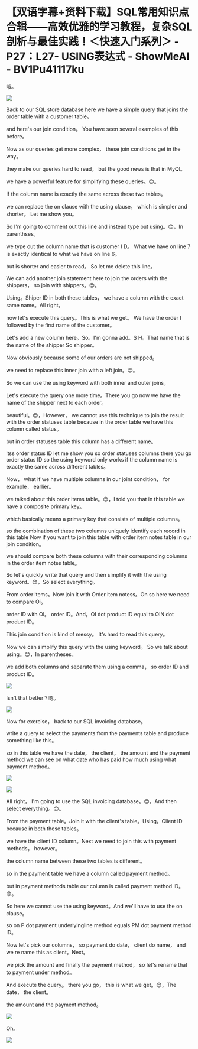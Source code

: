 # 【双语字幕+资料下载】SQL常用知识点合辑——高效优雅的学习教程，复杂SQL剖析与最佳实践！＜快速入门系列＞ - P27：L27- USING表达式 - ShowMeAI - BV1Pu41117ku

哦。

![](img/4c5e0763cfb44e98994d583aeac17078_1.png)

Back to our SQL store database here we have a simple query that joins the order table with a customer table。

 and here's our join condition。 You have seen several examples of this before。

 Now as our queries get more complex， these join conditions get in the way。

 they make our queries hard to read， but the good news is that in MyQl。

 we have a powerful feature for simplifying these queries。😊。

If the column name is exactly the same across these two tables。

 we can replace the on clause with the using clause， which is simpler and shorter。 Let me show you。

 So I'm going to comment out this line and instead type out using。😊，In parenthses。

 we type out the column name that is customer I D。 What we have on line 7 is exactly identical to what we have on line 6。

 but is shorter and easier to read。 So let me delete this line。

We can add another join statement here to join the orders with the shippers， so join with shippers。😊。

Using。Shiper ID in both these tables， we have a column with the exact same name。All right。

 now let's execute this query。This is what we get。 We have the order I followed by the first name of the customer。

 Let's add a new column here。So。I'm gonna add。S H。That name that is the name of the shipper So shipper。

 Now obviously because some of our orders are not shipped。

 we need to replace this inner join with a left join。😊。

So we can use the using keyword with both inner and outer joins。

Let's execute the query one more time。There you go now we have the name of the shipper next to each order。

 beautiful。😊，However， we cannot use this technique to join the result with the order statuses table because in the order table we have this column called status。

 but in order statuses table this column has a different name。

 itss order status ID let me show you so order statuses columns there you go order status ID so the using keyword only works if the column name is exactly the same across different tables。

Now， what if we have multiple columns in our joint condition， for example， earlier。

 we talked about this order items table。😊，I told you that in this table we have a composite primary key。

 which basically means a primary key that consists of multiple columns。

 so the combination of these two columns uniquely identify each record in this table Now if you want to join this table with order item notes table in our join condition。

 we should compare both these columns with their corresponding columns in the order item notes table。

So let's quickly write that query and then simplify it with the using keyword。😊，So select everything。

From order items。Now join it with Order item notess。On so here we need to compare Oi。

 order ID with OI。 order ID。And。OI dot product ID equal to OIN dot product ID。

This join condition is kind of messy。 It's hard to read this query。

 Now we can simplify this query with the using keyword。 So we talk about using。😊，In parentheses。

 we add both columns and separate them using a comma， so order ID and product ID。



![](img/4c5e0763cfb44e98994d583aeac17078_3.png)

Isn't that better？嗯。

![](img/4c5e0763cfb44e98994d583aeac17078_5.png)

Now for exercise， back to our SQL invoicing database。

 write a query to select the payments from the payments table and produce something like this。

 so in this table we have the date， the client， the amount and the payment method we can see on what date who has paid how much using what payment method。



![](img/4c5e0763cfb44e98994d583aeac17078_7.png)

![](img/4c5e0763cfb44e98994d583aeac17078_8.png)

All right， I'm going to use the SQL invoicing database。😊，And then select everything。😊。

From the payment table。Join it with the client's table。Using。Client ID because in both these tables。

 we have the client ID column。Next we need to join this with payment methods， however。

 the column name between these two tables is different。

 so in the payment table we have a column called payment method。

 but in payment methods table our column is called payment method ID。😊。

So here we cannot use the using keyword。And we'll have to use the on clause。

 so on P dot payment underlyingline method equals PM dot payment method ID。

Now let's pick our columns， so payment do date， client do name， and we re name this as client。Next。

 we pick the amount and finally the payment method， so let's rename that to payment under method。

And execute the query。 there you go， this is what we get。😊，The date， the client。

 the amount and the payment method。

![](img/4c5e0763cfb44e98994d583aeac17078_10.png)

Oh。

![](img/4c5e0763cfb44e98994d583aeac17078_12.png)